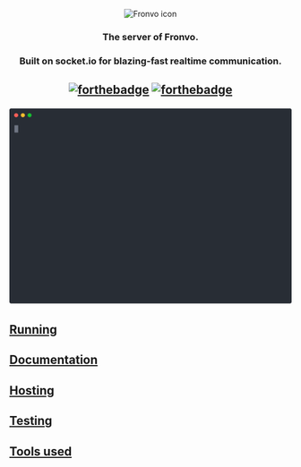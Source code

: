 <p align='center'><img src='https://i.ibb.co/88C4JbF/fronvo-logo.png' alt='Fronvo icon'></p>
<h3 align='center'>The server of Fronvo.</h3>
<h3 align='center'>Built on socket.io for blazing-fast realtime communication.</h3>
<h2 align='center'>  

[![forthebadge](https://forthebadge.com/images/badges/made-with-typescript.svg)](https://forthebadge.com)
[![forthebadge](https://forthebadge.com/images/badges/built-with-love.svg)](https://forthebadge.com)
  
<img src='https://raw.githubusercontent.com/Fronvo/fronvo/master/assets/svgs/demo-run-local.svg' alt='Fronvo demo run'>
  
</h2>

## [Running](https://github.com/Fronvo/fronvo/blob/master/RUNNING.md)
## [Documentation](https://github.com/Fronvo/fronvo/blob/master/DOCUMENTATION.md)
## [Hosting](https://github.com/Fronvo/fronvo/blob/master/HOSTING.md)
## [Testing](https://github.com/Fronvo/fronvo/blob/master/TESTING.md)
## [Tools used](https://github.com/Fronvo/fronvo/blob/master/TOOLS.md)
